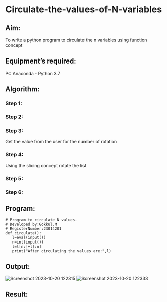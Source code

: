 # Circulate-the-values-of-N-variables
## Aim:
To write a python program to circulate the n variables using function concept
## Equipment’s required:
PC
Anaconda - Python 3.7
## Algorithm: 
### Step 1: 
### Step 2: 
### Step 3: 
Get the value from the user for the number of rotation
### Step 4: 
Using the slicing concept rotate the list

### Step 5: 
### Step 6: 
## Program:
```
# Program to circulate N values.
# Developed by:Gokkul.M
# RegisterNumber:23014201
def circulate():
   l=eval(input())
   n=int(input())
   l=l[n:]+l[:n]
   print("After circulating the values are:",l)
```

## Output:
![Screenshot 2023-10-20 122315](https://github.com/Gokkul-M/Circulate-the-values-of-N-variables/assets/144870543/55de856d-1b96-47b6-9ffb-d51dc7c0d56f)
![Screenshot 2023-10-20 122333](https://github.com/Gokkul-M/Circulate-the-values-of-N-variables/assets/144870543/a8bf4e66-65e7-4ce4-87e5-72e128a4fef3)


## Result:
